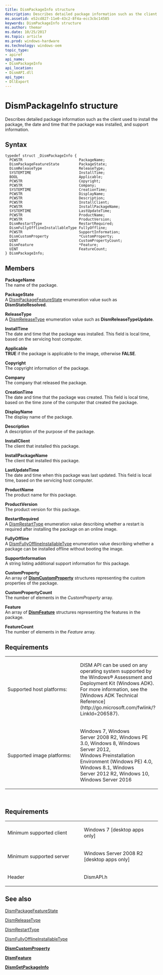 ```yaml
---
title: DismPackageInfo structure
description: Describes detailed package information such as the client used to install the package, the date and time that the package was installed, and support information.
ms.assetid: e52cd827-11e0-43c2-8f4a-ecc3cbc14585
keywords: DismPackageInfo structure
ms.author: themar
ms.date: 10/25/2017
ms.topic: article
ms.prod: windows-hardware
ms.technology: windows-oem
topic_type: 
- apiref
api_name: 
- DismPackageInfo
api_location: 
- DismAPI.dll
api_type: 
- DllExport
---
```


# DismPackageInfo structure


Describes detailed package information such as the client used to install the package, the date and time that the package was installed, and support information.

Syntax
---

```ManagedCPlusPlus
typedef struct _DismPackageInfo {
  PCWSTR                          PackageName;
  DismPackageFeatureState         PackageState;
  DismReleaseType                 ReleaseType;
  SYSTEMTIME                      InstallTime;
  BOOL                            Applicable;
  PCWSTR                          Copyright;
  PCWSTR                          Company;
  SYSTEMTIME                      CreationTime;
  PCWSTR                          DisplayName;
  PCWSTR                          Description;
  PCWSTR                          InstallClient;
  PCWSTR                          InstallPackageName;
  SYSTEMTIME                      LastUpdateTime;
  PCWSTR                          ProductName;
  PCWSTR                          ProductVersion;
  DismRestartType                 RestartRequired;
  DismFullyOfflineInstallableType FullyOffline;
  PCWSTR                          SupportInformation;
  DismCustomProperty              *CustomProperty;
  UINT                            CustomPropertyCount;
  DismFeature                     *Feature;
  UINT                            FeatureCount;
} DismPackageInfo;
```

Members
----

**PackageName**  
The name of the package.

**PackageState**  
A [DismPackageFeatureState](dismpackagefeaturestate-enumeration.md) enumeration value such as **DismStateResolved**.

**ReleaseType**  
A [DismReleaseType](dismreleasetype-enumeration.md) enumeration value such as **DismReleaseTypeUpdate**.

**InstallTime**  
The date and time that the package was installed. This field is local time, based on the servicing host computer.

**Applicable**  
**TRUE** if the package is applicable to the image, otherwise **FALSE**.

**Copyright**  
The copyright information of the package.

**Company**  
The company that released the package.

**CreationTime**  
The date and time that the package was created. This field is local time, based on the time zone of the computer that created the package.

**DisplayName**  
The display name of the package.

**Description**  
A description of the purpose of the package.

**InstallClient**  
The client that installed this package.

**InstallPackageName**  
The client that installed this package.

**LastUpdateTime**  
The date and time when this package was last updated. This field is local time, based on the servicing host computer.

**ProductName**  
The product name for this package.

**ProductVersion**  
The product version for this package.

**RestartRequired**  
A [DismRestartType](dismrestarttype-enumeration.md) enumeration value describing whether a restart is required after installing the package on an online image.

**FullyOffline**  
A [DismFullyOfflineInstallableType](dismfullyofflineinstallabletype-enumeration.md) enumeration value describing whether a package can be installed offline without booting the image.

**SupportInformation**  
A string listing additional support information for this package.

**CustomProperty**  
An array of [**DismCustomProperty**](dismcustomproperty-structure.md) structures representing the custom properties of the package.

**CustomPropertyCount**  
The number of elements in the *CustomProperty* array.

**Feature**  
An array of [**DismFeature**](dismfeature-structure.md) structures representing the features in the package.

**FeatureCount**  
The number of elements in the *Feature* array.

## <span id="Requirements"></span><span id="requirements"></span><span id="REQUIREMENTS"></span>Requirements


<table>
<colgroup>
<col width="50%" />
<col width="50%" />
</colgroup>
<tbody>
<tr class="odd">
<td><p>Supported host platforms:</p></td>
<td><p>DISM API can be used on any operating system supported by the Windows® Assessment and Deployment Kit (Windows ADK). For more information, see the [Windows ADK Technical Reference](http://go.microsoft.com/fwlink/?LinkId=206587).</p></td>
</tr>
<tr class="even">
<td><p>Supported image platforms:</p></td>
<td><p>Windows 7, Windows Server 2008 R2, Windows PE 3.0, Windows 8, Windows Server 2012, Windows Preinstallation Environment (Windows PE) 4.0, Windows 8.1, Windows Server 2012 R2, Windows 10, Windows Server 2016</p></td>
</tr>
</tbody>
</table>

 

Requirements
---------

<table>
<colgroup>
<col width="50%" />
<col width="50%" />
</colgroup>
<tbody>
<tr class="odd">
<td><p>Minimum supported client</p></td>
<td><p>Windows 7 [desktop apps only]</p></td>
</tr>
<tr class="even">
<td><p>Minimum supported server</p></td>
<td><p>Windows Server 2008 R2 [desktop apps only]</p></td>
</tr>
<tr class="odd">
<td><p>Header</p></td>
<td>DismAPI.h</td>
</tr>
</tbody>
</table>

## <span id="see_also"></span>See also


[DismPackageFeatureState](dismpackagefeaturestate-enumeration.md)

[DismReleaseType](dismreleasetype-enumeration.md)

[DismRestartType](dismrestarttype-enumeration.md)

[DismFullyOfflineInstallableType](dismfullyofflineinstallabletype-enumeration.md)

[**DismCustomProperty**](dismcustomproperty-structure.md)

[**DismFeature**](dismfeature-structure.md)

[**DismGetPackageInfo**](dismgetpackageinfo-function.md)

 

 




